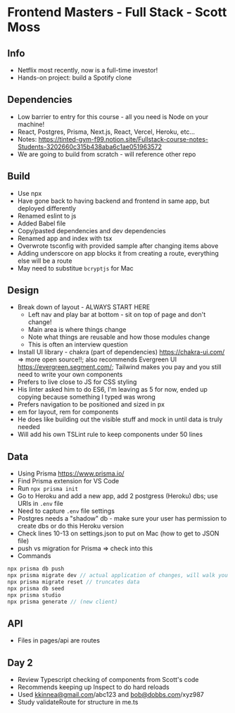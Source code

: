 # Frontend Masters - Full Stack - Scott Moss

## Info

- Netflix most recently, now is a full-time investor!
- Hands-on project: build a Spotify clone

## Dependencies

- Low barrier to entry for this course - all you need is Node on your machine!
- React, Postgres, Prisma, Next.js, React, Vercel, Heroku, etc...
- Notes: <https://tinted-gym-f99.notion.site/Fullstack-course-notes-Students-3202660c315b438aba6c1ae051963572>
- We are going to build from scratch - will reference other repo

## Build

- Use npx
- Have gone back to having backend and frontend in same app, but deployed differently
- Renamed eslint to js
- Added Babel file
- Copy/pasted dependencies and dev dependencies
- Renamed app and index with tsx
- Overwrote tsconfig with provided sample after changing items above
- Adding underscore on app blocks it from creating a route, everything else will be a route
- May need to substitue `bcryptjs` for Mac

## Design

- Break down of layout - ALWAYS START HERE
  - Left nav and play bar at bottom - sit on top of page and don't change!
  - Main area is where things change
  - Note what things are reusable and how those modules change
  - This is often an interview question
- Install UI library - chakra (part of dependencies) <https://chakra-ui.com/> => more open source!!; also recommends Evergreen UI <https://evergreen.segment.com/>; Tailwind makes you pay and you still need to write your own components
- Prefers to live close to JS for CSS styling
- His linter asked him to do ES6, I'm leaving as 5 for now, ended up copying because something I typed was wrong
- Prefers navigation to be positioned and sized in px
- em for layout, rem for components
- He does like building out the visible stuff and mock in until data is truly needed
- Will add his own TSLint rule to keep components under 50 lines

## Data

- Using Prisma <https://www.prisma.io/>
- Find Prisma extension for VS Code
- Run `npx prisma init`
- Go to Heroku and add a new app, add 2 postgress (Heroku) dbs; use URIs in `.env` file
- Need to capture `.env` file settings
- Postgres needs a "shadow" db - make sure your user has permission to create dbs or do this Heroku version
- Check lines 10-13 on settings.json to put on Mac (how to get to JSON file)
- push vs migration for Prisma => check into this
- Commands

```javascript
npx prisma db push
npx prisma migrate dev // actual application of changes, will walk you through the changes
npx prisma migrate reset // truncates data
npx prisma db seed
npx prisma studio
npx prisma generate // (new client)
```

## API

- Files in pages/api are routes

## Day 2

- Review Typescript checking of components from Scott's code
- Recommends keeping up Inspect to do hard reloads
- Used kkinnea@gmail.com/abc123 and bob@dobbs.com/xyz987
- Study validateRoute for structure in me.ts

